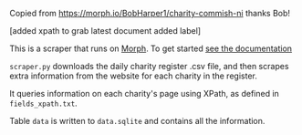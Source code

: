 
Copied from https://morph.io/BobHarper1/charity-commish-ni   thanks Bob!

[added xpath to grab latest document added label] 

This is a scraper that runs on [Morph](https://morph.io). To get started [see the documentation](https://morph.io/documentation)

`scraper.py` downloads the daily charity register .csv file, and then scrapes extra information from the website for each charity in the register.

It queries information on each charity's page using XPath, as defined in `fields_xpath.txt`.

Table `data` is written to `data.sqlite` and contains all the information.

